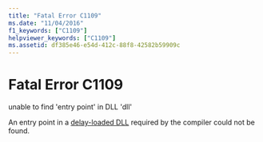 ```yaml
---
title: "Fatal Error C1109"
ms.date: "11/04/2016"
f1_keywords: ["C1109"]
helpviewer_keywords: ["C1109"]
ms.assetid: df385e46-e54d-412c-88f8-42582b59909c
---
```

# Fatal Error C1109

unable to find 'entry point' in DLL 'dll'

An entry point in a [delay-loaded DLL](../../build/reference/linker-support-for-delay-loaded-dlls.md) required by the compiler could not be found.